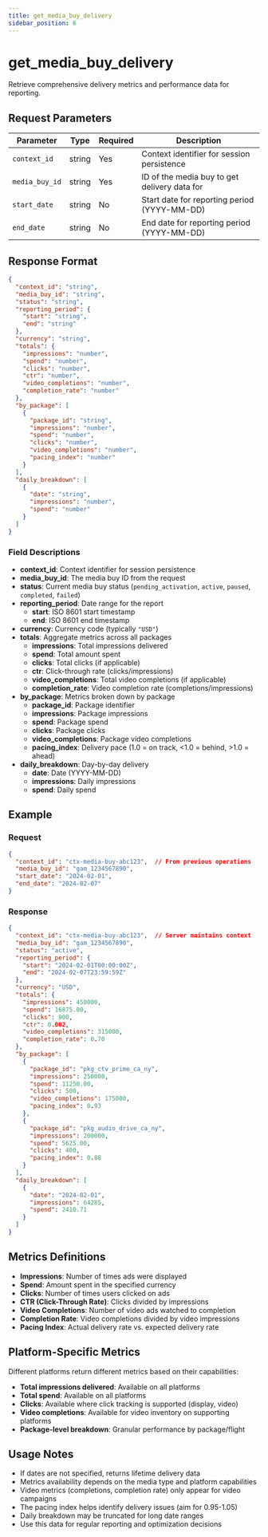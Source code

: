 ```yaml
---
title: get_media_buy_delivery
sidebar_position: 6
---
```


# get_media_buy_delivery

Retrieve comprehensive delivery metrics and performance data for reporting.

## Request Parameters

| Parameter | Type | Required | Description |
|-----------|------|----------|-------------|
| `context_id` | string | Yes | Context identifier for session persistence |
| `media_buy_id` | string | Yes | ID of the media buy to get delivery data for |
| `start_date` | string | No | Start date for reporting period (YYYY-MM-DD) |
| `end_date` | string | No | End date for reporting period (YYYY-MM-DD) |

## Response Format

```json
{
  "context_id": "string",
  "media_buy_id": "string",
  "status": "string",
  "reporting_period": {
    "start": "string",
    "end": "string"
  },
  "currency": "string",
  "totals": {
    "impressions": "number",
    "spend": "number",
    "clicks": "number",
    "ctr": "number",
    "video_completions": "number",
    "completion_rate": "number"
  },
  "by_package": [
    {
      "package_id": "string",
      "impressions": "number",
      "spend": "number",
      "clicks": "number",
      "video_completions": "number",
      "pacing_index": "number"
    }
  ],
  "daily_breakdown": [
    {
      "date": "string",
      "impressions": "number",
      "spend": "number"
    }
  ]
}
```

### Field Descriptions

- **context_id**: Context identifier for session persistence
- **media_buy_id**: The media buy ID from the request
- **status**: Current media buy status (`pending_activation`, `active`, `paused`, `completed`, `failed`)
- **reporting_period**: Date range for the report
  - **start**: ISO 8601 start timestamp
  - **end**: ISO 8601 end timestamp
- **currency**: Currency code (typically `"USD"`)
- **totals**: Aggregate metrics across all packages
  - **impressions**: Total impressions delivered
  - **spend**: Total amount spent
  - **clicks**: Total clicks (if applicable)
  - **ctr**: Click-through rate (clicks/impressions)
  - **video_completions**: Total video completions (if applicable)
  - **completion_rate**: Video completion rate (completions/impressions)
- **by_package**: Metrics broken down by package
  - **package_id**: Package identifier
  - **impressions**: Package impressions
  - **spend**: Package spend
  - **clicks**: Package clicks
  - **video_completions**: Package video completions
  - **pacing_index**: Delivery pace (1.0 = on track, &lt;1.0 = behind, &gt;1.0 = ahead)
- **daily_breakdown**: Day-by-day delivery
  - **date**: Date (YYYY-MM-DD)
  - **impressions**: Daily impressions
  - **spend**: Daily spend

## Example

### Request
```json
{
  "context_id": "ctx-media-buy-abc123",  // From previous operations
  "media_buy_id": "gam_1234567890",
  "start_date": "2024-02-01",
  "end_date": "2024-02-07"
}
```

### Response
```json
{
  "context_id": "ctx-media-buy-abc123",  // Server maintains context
  "media_buy_id": "gam_1234567890",
  "status": "active",
  "reporting_period": {
    "start": "2024-02-01T00:00:00Z",
    "end": "2024-02-07T23:59:59Z"
  },
  "currency": "USD",
  "totals": {
    "impressions": 450000,
    "spend": 16875.00,
    "clicks": 900,
    "ctr": 0.002,
    "video_completions": 315000,
    "completion_rate": 0.70
  },
  "by_package": [
    {
      "package_id": "pkg_ctv_prime_ca_ny",
      "impressions": 250000,
      "spend": 11250.00,
      "clicks": 500,
      "video_completions": 175000,
      "pacing_index": 0.93
    },
    {
      "package_id": "pkg_audio_drive_ca_ny",
      "impressions": 200000,
      "spend": 5625.00,
      "clicks": 400,
      "pacing_index": 0.88
    }
  ],
  "daily_breakdown": [
    {
      "date": "2024-02-01",
      "impressions": 64285,
      "spend": 2410.71
    }
  ]
}
```

## Metrics Definitions

- **Impressions**: Number of times ads were displayed
- **Spend**: Amount spent in the specified currency
- **Clicks**: Number of times users clicked on ads
- **CTR (Click-Through Rate)**: Clicks divided by impressions
- **Video Completions**: Number of video ads watched to completion
- **Completion Rate**: Video completions divided by video impressions
- **Pacing Index**: Actual delivery rate vs. expected delivery rate

## Platform-Specific Metrics

Different platforms return different metrics based on their capabilities:

- **Total impressions delivered**: Available on all platforms
- **Total spend**: Available on all platforms  
- **Clicks**: Available where click tracking is supported (display, video)
- **Video completions**: Available for video inventory on supporting platforms
- **Package-level breakdown**: Granular performance by package/flight

## Usage Notes

- If dates are not specified, returns lifetime delivery data
- Metrics availability depends on the media type and platform capabilities
- Video metrics (completions, completion rate) only appear for video campaigns
- The pacing index helps identify delivery issues (aim for 0.95-1.05)
- Daily breakdown may be truncated for long date ranges
- Use this data for regular reporting and optimization decisions